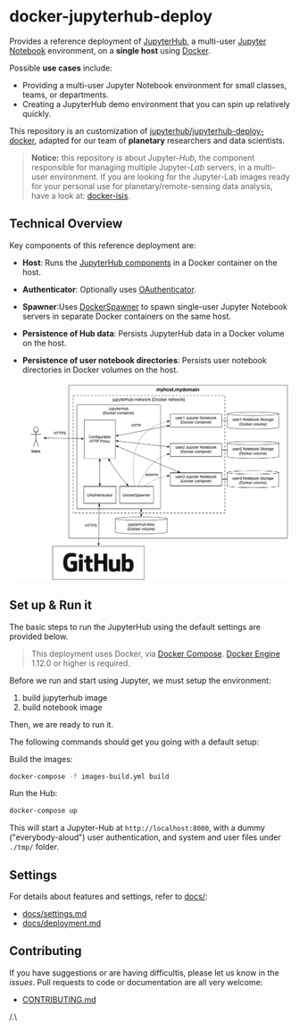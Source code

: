 # docker-jupyterhub-deploy

Provides a reference
deployment of [JupyterHub](https://github.com/jupyter/jupyterhub), a
multi-user [Jupyter Notebook](http://jupyter.org/) environment, on a
**single host** using [Docker](https://docs.docker.com).

Possible **use cases** include:

* Providing a multi-user Jupyter Notebook environment for small classes,
  teams, or departments.
* Creating a JupyterHub demo environment that you can spin up relatively
  quickly.

[jupyterhub/jupyterhub-deploy-docker]: https://github.com/jupyterhub/jupyterhub-deploy-docker

This repository is an customization of [jupyterhub/jupyterhub-deploy-docker][],
adapted for our team of **planetary** researchers and data scientists.

> **Notice:** this repository is about Jupyter-<i>Hub</i>, the component responsible
> for managing multiple Jupyter-<i>Lab</i> servers, in a multi-user environment.
> If you are looking for the Jupyter-Lab images ready for your personal use for
> planetary/remote-sensing data analysis, have a look at:
> [docker-isis](https://github.com/europlanet-gmap/docker-isis).


## Technical Overview

Key components of this reference deployment are:

* **Host**: Runs the [JupyterHub components](https://jupyterhub.readthedocs.org/en/latest/getting-started.html#overview)
  in a Docker container on the host.

* **Authenticator**: Optionally uses [OAuthenticator](https://github.com/jupyter/oauthenticator).

* **Spawner**:Uses [DockerSpawner](https://github.com/jupyter/dockerspawner)
  to spawn single-user Jupyter Notebook servers in separate Docker
  containers on the same host.

* **Persistence of Hub data**: Persists JupyterHub data in a Docker
  volume on the host.

* **Persistence of user notebook directories**: Persists user notebook
  directories in Docker volumes on the host.

<img src="assets/jupyterhub-docker.png" width="500"/>


## Set up & Run it

The basic steps to run the JupyterHub using the default settings are provided below.

> This deployment uses Docker, via [Docker Compose](https://docs.docker.com/compose/overview/).
  [Docker Engine](https://docs.docker.com/engine) 1.12.0 or higher is required.

Before we run and start using Jupyter, we must setup the environment:

1. build jupyterhub image
2. build notebook image

Then, we are ready to run it.

The following commands should get you going with a default setup:

Build the images:
```bash
docker-compose -f images-build.yml build
```

Run the Hub:
```bash
docker-compose up
```

This will start a Jupyter-Hub at `http://localhost:8000`,
with a dummy ("everybody-aloud") user authentication,
and system and user files under `./tmp/` folder.


## Settings

For details about features and settings, refer to [docs/](docs/):

- [docs/settings.md](docs/settings.md)
- [docs/deployment.md](docs/deployment.md)


## Contributing

If you have suggestions or are having difficultis, please let us know in the
*issues*. Pull requests to code or documentation are all very welcome:

- [CONTRIBUTING.md](CONTRIBUTING.md)


/.\
